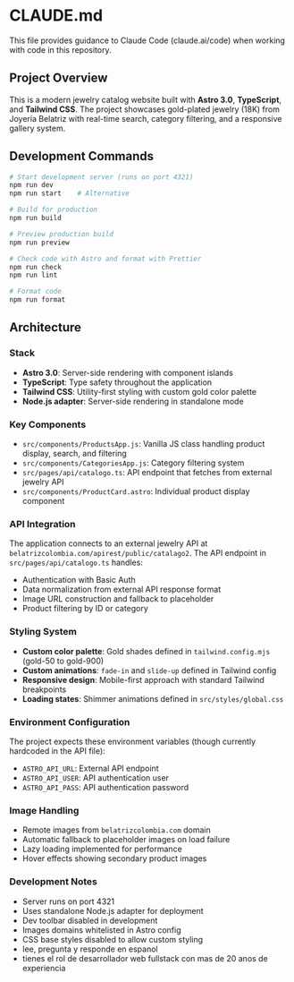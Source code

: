 # CLAUDE.md

This file provides guidance to Claude Code (claude.ai/code) when working with code in this repository.

## Project Overview

This is a modern jewelry catalog website built with **Astro 3.0**, **TypeScript**, and **Tailwind CSS**. The project showcases gold-plated jewelry (18K) from Joyería Belatriz with real-time search, category filtering, and a responsive gallery system.

## Development Commands

```bash
# Start development server (runs on port 4321)
npm run dev
npm run start    # Alternative

# Build for production
npm run build

# Preview production build
npm run preview

# Check code with Astro and format with Prettier
npm run check
npm run lint

# Format code
npm run format
```

## Architecture

### Stack
- **Astro 3.0**: Server-side rendering with component islands
- **TypeScript**: Type safety throughout the application  
- **Tailwind CSS**: Utility-first styling with custom gold color palette
- **Node.js adapter**: Server-side rendering in standalone mode

### Key Components
- `src/components/ProductsApp.js`: Vanilla JS class handling product display, search, and filtering
- `src/components/CategoriesApp.js`: Category filtering system
- `src/pages/api/catalogo.ts`: API endpoint that fetches from external jewelry API
- `src/components/ProductCard.astro`: Individual product display component

### API Integration
The application connects to an external jewelry API at `belatrizcolombia.com/apirest/public/catalago2`. The API endpoint in `src/pages/api/catalogo.ts` handles:
- Authentication with Basic Auth
- Data normalization from external API response format
- Image URL construction and fallback to placeholder
- Product filtering by ID or category

### Styling System
- **Custom color palette**: Gold shades defined in `tailwind.config.mjs` (gold-50 to gold-900)
- **Custom animations**: `fade-in` and `slide-up` defined in Tailwind config
- **Responsive design**: Mobile-first approach with standard Tailwind breakpoints
- **Loading states**: Shimmer animations defined in `src/styles/global.css`

### Environment Configuration
The project expects these environment variables (though currently hardcoded in the API file):
- `ASTRO_API_URL`: External API endpoint
- `ASTRO_API_USER`: API authentication user
- `ASTRO_API_PASS`: API authentication password

### Image Handling
- Remote images from `belatrizcolombia.com` domain
- Automatic fallback to placeholder images on load failure
- Lazy loading implemented for performance
- Hover effects showing secondary product images

### Development Notes
- Server runs on port 4321
- Uses standalone Node.js adapter for deployment
- Dev toolbar disabled in development
- Images domains whitelisted in Astro config
- CSS base styles disabled to allow custom styling
- lee, pregunta y responde en espanol
- tienes el rol de desarrollador web fullstack con mas de 20 anos de experiencia